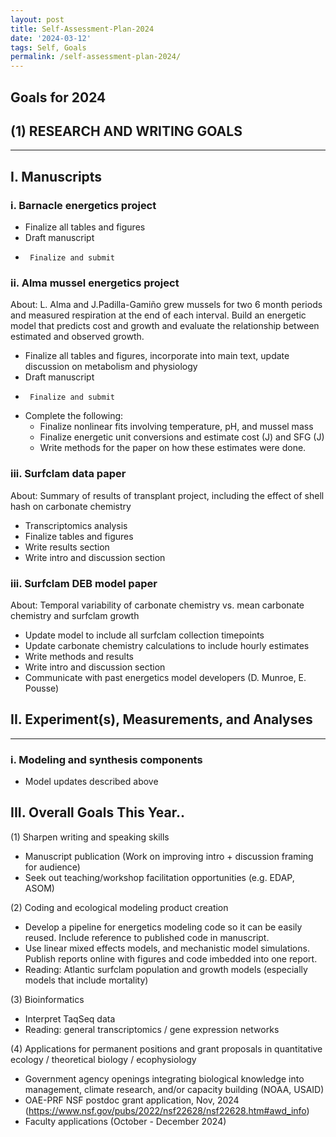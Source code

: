 ```yaml
---
layout: post
title: Self-Assessment-Plan-2024
date: '2024-03-12'
tags: Self, Goals
permalink: /self-assessment-plan-2024/
---
```


## Goals for 2024

## (1)	RESEARCH AND WRITING GOALS

---------------------------------- 

## I.	Manuscripts
### i.	Barnacle energetics project
 -	Finalize all tables and figures
 -	Draft manuscript
 -      Finalize and submit

### ii.	Alma mussel energetics project
About: L. Alma and J.Padilla-Gamiño grew mussels for two 6 month periods and measured respiration at the end of each interval. Build an energetic model that predicts cost and growth and evaluate the relationship between estimated and observed growth. 
 -	Finalize all tables and figures, incorporate into main text, update discussion on metabolism and physiology
 -	Draft manuscript
 -      Finalize and submit
 -  Complete the following:
     -	Finalize nonlinear fits involving temperature, pH, and mussel mass
     -  Finalize energetic unit conversions and estimate cost (J) and SFG (J)
     -  Write methods for the paper on how these estimates were done.

### iii. Surfclam data paper
About: Summary of results of transplant project, including the effect of shell hash on carbonate chemistry
 - Transcriptomics analysis
 - Finalize tables and figures
 - Write results section
 - Write intro and discussion section

### iii. Surfclam DEB model paper
About: Temporal variability of carbonate chemistry vs. mean carbonate chemistry and surfclam growth
 - Update model to include all surfclam collection timepoints
 - Update carbonate chemistry calculations to include hourly estimates
 - Write methods and results
 - Write intro and discussion section
 - Communicate with past energetics model developers (D. Munroe, E. Pousse)

## II.	Experiment(s), Measurements, and Analyses  

---------------------------------- 

### i.	Modeling and synthesis components
 - Model updates described above

		
## III.	Overall Goals This Year..

(1)	Sharpen writing and speaking skills
- Manuscript publication (Work on improving intro + discussion framing for audience)
- Seek out teaching/workshop facilitation opportunities (e.g. EDAP, ASOM)

(2)	Coding and ecological modeling product creation
- Develop a pipeline for energetics modeling code so it can be easily reused. Include reference to published code in manuscript.   
- Use linear mixed effects models, and mechanistic model simulations. Publish reports online with figures and code imbedded into one report. 
- Reading: Atlantic surfclam population and growth models (especially models that include mortality)

(3)	Bioinformatics
- Interpret TaqSeq data
- Reading: general transcriptomics / gene expression networks 

(4)	Applications for permanent positions and grant proposals in quantitative ecology / theoretical biology / ecophysiology  
-   Government agency openings integrating biological knowledge into management, climate research, and/or capacity building (NOAA, USAID)
-   OAE-PRF NSF postdoc grant application, Nov, 2024 (https://www.nsf.gov/pubs/2022/nsf22628/nsf22628.htm#awd_info)
-   Faculty applications (October - December 2024)




